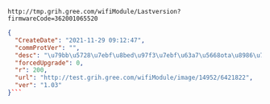 `http://tmp.grih.gree.com/wifiModule/Lastversion?firmwareCode=362001065520`

```json
{
  "CreateDate": "2021-11-29 09:12:47",
  "commProtVer": "",
  "desc": "\u79bb\u5728\u7ebf\u8bed\u97f3\u7ebf\u63a7\u5668ota\u8986\u76d6",
  "forcedUpgrade": 0,
  "r": 200,
  "url": "http://test.grih.gree.com/wifiModule/image/14952/6421822",
  "ver": "1.03"
}```